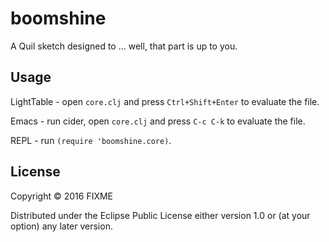 # boomshine

A Quil sketch designed to ... well, that part is up to you.

## Usage

LightTable - open `core.clj` and press `Ctrl+Shift+Enter` to evaluate the file.

Emacs - run cider, open `core.clj` and press `C-c C-k` to evaluate the file.

REPL - run `(require 'boomshine.core)`.

## License

Copyright © 2016 FIXME

Distributed under the Eclipse Public License either version 1.0 or (at
your option) any later version.
